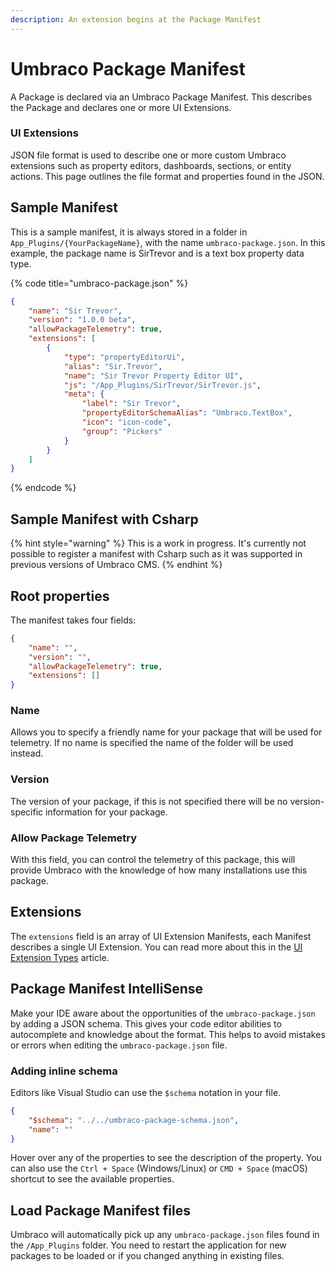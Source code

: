 ```yaml
---
description: An extension begins at the Package Manifest
---
```


# Umbraco Package Manifest

A Package is declared via an Umbraco Package Manifest. This describes the Package and declares one or more UI Extensions.

### UI Extensions

JSON file format is used to describe one or more custom Umbraco extensions such as property editors, dashboards, sections, or entity actions. This page outlines the file format and properties found in the JSON.

## Sample Manifest

This is a sample manifest, it is always stored in a folder in `App_Plugins/{YourPackageName}`, with the name `umbraco-package.json`. In this example, the package name is SirTrevor and is a text box property data type.

{% code title="umbraco-package.json" %}
```json
{
    "name": "Sir Trevor",
    "version": "1.0.0 beta",
    "allowPackageTelemetry": true,
    "extensions": [
        {
            "type": "propertyEditorUi",
            "alias": "Sir.Trevor",
            "name": "Sir Trevor Property Editor UI",
            "js": "/App_Plugins/SirTrevor/SirTrevor.js",
            "meta": {
                "label": "Sir Trevor",
                "propertyEditorSchemaAlias": "Umbraco.TextBox",
                "icon": "icon-code",
                "group": "Pickers"
            }
        }
    ]
}
```
{% endcode %}

## Sample Manifest with Csharp

{% hint style="warning" %}
This is a work in progress. It's currently not possible to register a manifest with Csharp such as it was supported in previous versions of Umbraco CMS.
{% endhint %}

## Root properties

The manifest takes four fields:

```json
{
    "name": "",
    "version": "",
    "allowPackageTelemetry": true,
    "extensions": []
}
```

### Name

Allows you to specify a friendly name for your package that will be used for telemetry. If no name is specified the name of the folder will be used instead.

### Version

The version of your package, if this is not specified there will be no version-specific information for your package.

### Allow Package Telemetry

With this field, you can control the telemetry of this package, this will provide Umbraco with the knowledge of how many installations use this package.

## Extensions

The `extensions` field is an array of UI Extension Manifests, each Manifest describes a single UI Extension. You can read more about this in the [UI Extension Types](extension-types/) article.

## Package Manifest IntelliSense

Make your IDE aware about the opportunities of the `umbraco-package.json` by adding a JSON schema. This gives your code editor abilities to autocomplete and knowledge about the format. This helps to avoid mistakes or errors when editing the `umbraco-package.json` file.

### Adding inline schema

Editors like Visual Studio can use the `$schema` notation in your file.

```json
{
    "$schema": "../../umbraco-package-schema.json",
    "name": ""
}
```

Hover over any of the properties to see the description of the property. You can also use the `Ctrl + Space` (Windows/Linux) or `CMD + Space` (macOS) shortcut to see the available properties.

## Load Package Manifest files

Umbraco will automatically pick up any `umbraco-package.json` files found in the `/App_Plugins` folder. You need to restart the application for new packages to be loaded or if you changed anything in existing files.
